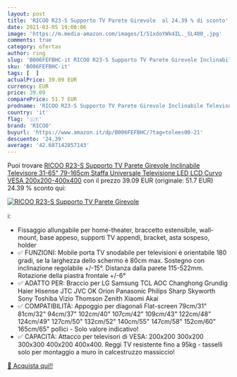 ```yaml
---
layout: post
title: 'RICOO R23-S Supporto TV Parete Girevole  al 24.39 % di sconto'
date: 2021-03-05 19:08:06
image: 'https://m.media-amazon.com/images/I/51xdoYWk4IL._SL400_.jpg'
comments: true
category: ofertas
author: ring
slug: 'B006FEFBHC-it RICOO R23-S Supporto TV Parete Girevole Inclinabile...'
sku: 'B006FEFBHC-it'
tags: [  ]
actualPrice: 39.09 EUR
currency: EUR
price: 39.09
comparePrice: 51.7 EUR
prodname: 'RICOO R23-S Supporto TV Parete Girevole Inclinabile Televisore 31-65"  79-165cm  Staffa Universale Televisione LED LCD Curvo VESA 200x200-400x400'
country: 'it'
flag: '🇮🇹'
brand: 'RICOO'
buyurl: 'https://www.amazon.it/dp/B006FEFBHC/?tag=tolees00-21'
descuento: '24.39'
average: '42.687142857143'
---
```


Puoi trovare [RICOO R23-S Supporto TV Parete Girevole Inclinabile Televisore 31-65"  79-165cm  Staffa Universale Televisione LED LCD Curvo VESA 200x200-400x400](https://www.amazon.it/dp/B006FEFBHC/?tag=tolees00-21) con il prezzo 39.09 EUR (originale: 51.7 EUR) 24.39 % sconto qui:

[![RICOO R23-S Supporto TV Parete Girevole ](https://m.media-amazon.com/images/I/51xdoYWk4IL._SL400_.jpg)](https://www.amazon.it/dp/B006FEFBHC/?tag=tolees00-21)

ℹ️:

- Fissaggio allungabile per home-theater, braccetto estensibile, wall-mount, base appeso, supporti TV appendi, bracket, asta sospeso, holder
- ✅ FUNZIONI: Mobile porta TV snodabile per televisioni è orientabile 180 gradi, se la larghezza dello schermo è 80cm max. Sostegno con inclinazione regolabile +/-15°. Distanza dalla parete 115-522mm. Rotazione della piastra frontale +/-6°
- ✅ ADATTO PER: Braccio per LG Samsung TCL AOC Changhong Grundig Haier Hisense JTC JVC OK Orion Panasonic Philips Sharp Skyworth Sony Toshiba Vizio Thomson Zenith Xiaomi Akai
- ✅ COMPATIBILITÀ: Appoggio per diagonali Flat-screen 79cm/31" 81cm/32" 94cm/37" 102cm/40" 107cm/42" 109cm/43" 122cm/48" 124cm/49" 127cm/50" 132cm/52" 140cm/55" 147cm/58" 152cm/60" 165cm/65" pollici - Solo valore indicativo!
- ✅ CAPACITÀ: Attacco per televisori di VESA: 200x200 300x200 300x300 400x200 400x400. Reggi TV resistente fino a 95kg - tasselli solo per montaggio a muro in calcestruzzo massiccio!

[🛒 Acquista qui!!](https://www.amazon.it/dp/B006FEFBHC/?tag=tolees00-21)
